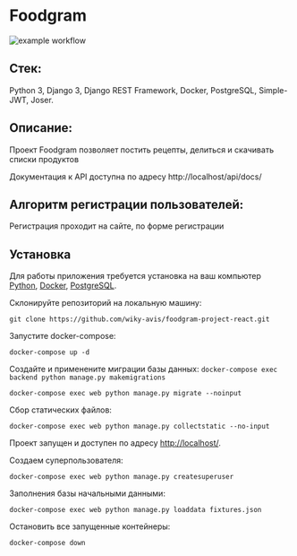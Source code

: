# Foodgram

![example workflow](https://github.com/wiky-avis/foodgram-project-react/actions/workflows/foodgram_workflow.yml/badge.svg)

## Стек: 
Python 3, Django 3, Django REST Framework, Docker, PostgreSQL, Simple-JWT, Joser.

## Описание:
Проект Foodgram позволяет постить рецепты, делиться и скачивать списки продуктов

Документация к API доступна по адресу http://localhost/api/docs/

## Алгоритм регистрации пользователей:
Регистрация проходит на сайте, по форме регистрации

## Установка
Для работы приложения требуется установка на ваш компьютер [Python](https://www.python.org/downloads/), [Docker](https://hub.docker.com/editions/community/docker-ce-desktop-windows), [PostgreSQL](https://postgrespro.ru/windows).

Склонируйте репозиторий на локальную машину:

  `git clone https://github.com/wiky-avis/foodgram-project-react.git`

Запустите docker-compose:

  `docker-compose up -d`

Создайте и применените миграции базы данных:
  `docker-compose exec backend python manage.py makemigrations`

  `docker-compose exec web python manage.py migrate --noinput`

Сбор статических файлов:

  `docker-compose exec web python manage.py collectstatic --no-input`
  
Проект запущен и доступен по адресу [http://localhost/](http://localhost/).

Создаем суперпользователя:

  `docker-compose exec web python manage.py createsuperuser`

Заполнения базы начальными данными:

  `docker-compose exec web python manage.py loaddata fixtures.json`

Остановить все запущенные контейнеры:

  `docker-compose down`
